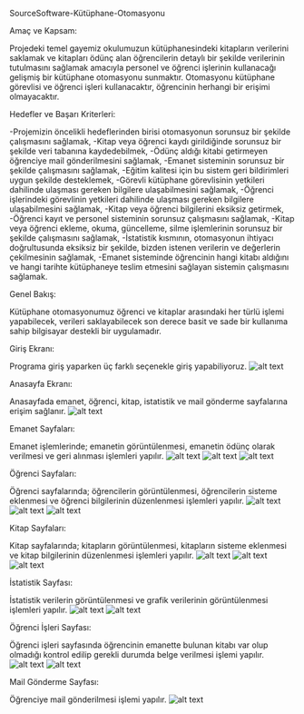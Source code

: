 SourceSoftware-Kütüphane-Otomasyonu

Amaç ve Kapsam:

Projedeki temel gayemiz okulumuzun kütüphanesindeki kitapların verilerini saklamak ve kitapları ödünç alan öğrencilerin detaylı bir şekilde verilerinin tutulmasını sağlamak
amacıyla personel ve öğrenci işlerinin kullanacağı gelişmiş bir kütüphane otomasyonu sunmaktır.
Otomasyonu kütüphane görevlisi ve öğrenci işleri kullanacaktır, öğrencinin herhangi bir erişimi olmayacaktır.


Hedefler ve Başarı Kriterleri:

-Projemizin öncelikli hedeflerinden birisi otomasyonun sorunsuz bir şekilde çalışmasını sağlamak, 
-Kitap veya öğrenci kaydı girildiğinde sorunsuz bir şekilde veri tabanına kaydedebilmek,
-Ödünç aldığı kitabi getirmeyen öğrenciye mail gönderilmesini sağlamak,
-Emanet sisteminin sorunsuz bir şekilde çalışmasını sağlamak,
-Eğitim kalitesi için bu sistem geri bildirimleri uygun şekilde desteklemek,
-Görevli kütüphane görevlisinin yetkileri dahilinde ulaşması gereken bilgilere ulaşabilmesini sağlamak,
-Öğrenci işlerindeki görevlinin yetkileri dahilinde ulaşması gereken bilgilere ulaşabilmesini sağlamak,
-Kitap veya öğrenci bilgilerini eksiksiz getirmek,
-Öğrenci kayıt ve personel sisteminin sorunsuz çalışmasını sağlamak,
-Kitap veya öğrenci ekleme, okuma, güncelleme, silme işlemlerinin sorunsuz bir şekilde çalışmasını sağlamak,
-İstatistik kısmının, otomasyonun ihtiyacı doğrultusunda eksiksiz bir şekilde, bizden istenen verilerin ve değerlerin çekilmesinin sağlamak,
-Emanet sisteminde öğrencinin hangi kitabı aldığını ve hangi tarihte kütüphaneye teslim etmesini sağlayan sistemin çalışmasını sağlamak.


Genel Bakış:

Kütüphane otomasyonumuz öğrenci ve kitaplar arasındaki her türlü işlemi yapabilecek, verileri saklayabilecek son derece basit ve sade bir kullanıma sahip bilgisayar destekli bir uygulamadır.



Giriş Ekranı:

Programa giriş yaparken üç farklı seçenekle giriş yapabiliyoruz.
![alt text](http://url/to/img.png)



Anasayfa Ekranı:

Anasayfada emanet, öğrenci, kitap, istatistik ve mail gönderme sayfalarına erişim sağlanır.
![alt text](http://url/to/img.png)



Emanet Sayfaları:

Emanet işlemlerinde; emanetin görüntülenmesi, emanetin ödünç olarak verilmesi ve geri alınması işlemleri yapılır. 
![alt text](http://url/to/img.png)
![alt text](http://url/to/img.png)
![alt text](http://url/to/img.png)



Öğrenci Sayfaları:

Öğrenci sayfalarında; öğrencilerin görüntülenmesi, öğrencilerin sisteme eklenmesi ve öğrenci bilgilerinin düzenlenmesi işlemleri yapılır.
![alt text](http://url/to/img.png)
![alt text](http://url/to/img.png)
![alt text](http://url/to/img.png)



Kitap Sayfaları:

Kitap sayfalarında; kitapların görüntülenmesi, kitapların sisteme eklenmesi ve kitap bilgilerinin düzenlenmesi işlemleri yapılır.
![alt text](http://url/to/img.png)
![alt text](http://url/to/img.png)
![alt text](http://url/to/img.png)



İstatistik Sayfası:

İstatistik verilerin görüntülenmesi ve grafik verilerinin görüntülenmesi işlemleri yapılır. 
![alt text](http://url/to/img.png)
![alt text](http://url/to/img.png)



Öğrenci İşleri Sayfası:

Öğrenci işleri sayfasında öğrencinin emanette bulunan kitabı var olup olmadığı kontrol edilip gerekli durumda belge verilmesi işlemi yapılır.
![alt text](http://url/to/img.png)
![alt text](http://url/to/img.png)



Mail Gönderme Sayfası:

Öğrenciye mail gönderilmesi işlemi yapılır.
![alt text](http://url/to/img.png)


